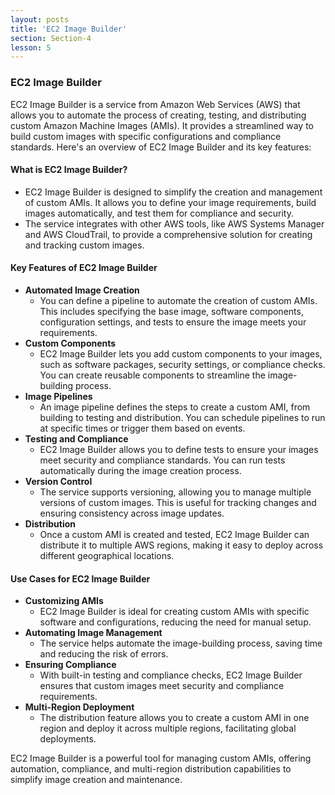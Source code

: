```yaml
---
layout: posts
title: 'EC2 Image Builder'
section: Section-4
lesson: 5
---
```


### EC2 Image Builder

EC2 Image Builder is a service from Amazon Web Services (AWS) that allows you to automate the process of creating, testing, and distributing custom Amazon Machine Images (AMIs). It provides a streamlined way to build custom images with specific configurations and compliance standards. Here's an overview of EC2 Image Builder and its key features:

<!-- pagebreak -->

#### What is EC2 Image Builder?

- EC2 Image Builder is designed to simplify the creation and management of custom AMIs. It allows you to define your image requirements, build images automatically, and test them for compliance and security.
- The service integrates with other AWS tools, like AWS Systems Manager and AWS CloudTrail, to provide a comprehensive solution for creating and tracking custom images.

<!-- pagebreak -->

#### Key Features of EC2 Image Builder

- **Automated Image Creation**
  - You can define a pipeline to automate the creation of custom AMIs. This includes specifying the base image, software components, configuration settings, and tests to ensure the image meets your requirements.
- **Custom Components**
  - EC2 Image Builder lets you add custom components to your images, such as software packages, security settings, or compliance checks. You can create reusable components to streamline the image-building process.
- **Image Pipelines**
  - An image pipeline defines the steps to create a custom AMI, from building to testing and distribution. You can schedule pipelines to run at specific times or trigger them based on events.
- **Testing and Compliance**
  - EC2 Image Builder allows you to define tests to ensure your images meet security and compliance standards. You can run tests automatically during the image creation process.
- **Version Control**
  - The service supports versioning, allowing you to manage multiple versions of custom images. This is useful for tracking changes and ensuring consistency across image updates.
- **Distribution**
  - Once a custom AMI is created and tested, EC2 Image Builder can distribute it to multiple AWS regions, making it easy to deploy across different geographical locations.

<!-- pagebreak -->

#### Use Cases for EC2 Image Builder

- **Customizing AMIs**
  - EC2 Image Builder is ideal for creating custom AMIs with specific software and configurations, reducing the need for manual setup.
- **Automating Image Management**
  - The service helps automate the image-building process, saving time and reducing the risk of errors.
- **Ensuring Compliance**
  - With built-in testing and compliance checks, EC2 Image Builder ensures that custom images meet security and compliance requirements.
- **Multi-Region Deployment**
  - The distribution feature allows you to create a custom AMI in one region and deploy it across multiple regions, facilitating global deployments.

EC2 Image Builder is a powerful tool for managing custom AMIs, offering automation, compliance, and multi-region distribution capabilities to simplify image creation and maintenance.
